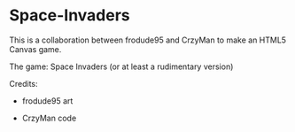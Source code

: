 Space-Invaders
=====================

This is a collaboration between frodude95 and CrzyMan to make an HTML5 Canvas game.

The game: Space Invaders (or at least a rudimentary version)

Credits:
- frodude95
    art

- CrzyMan
    code